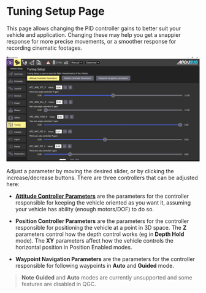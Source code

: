 # Tuning Setup Page

This page allows changing the PID controller gains to better suit your vehicle and application. Changing these may help you get a snappier response for more precise movements, or a smoother response for recording cinematic footages. 

<img src="/images/reference/reference-ardusub-tuning.png" class="img-responsive img-center" style="max-height:600px;">

Adjust a parameter by moving the desired slider, or by clicking the increase/decrease buttons. There are three controllers that can be adjusted here:

* **[Attitude Controller Parameters](operators-manual/full-parameter-list.html#atc-parameters)** are the parameters for the controller responsible for keeping the vehicle oriented as you want it, assuming your vehicle has ability (enough motors/DOF) to do so.

* **Position Controller Parameters** are the parameters for the controller responsible for positioning the vehicle at a point in 3D space. The **Z** parameters control how the depth control works (eg in **Depth Hold** mode). The **XY** parameters affect how the vehicle controls the horizontal position in Position Enabled modes.

* **Waypoint Navigation Parameters** are the parameters for the controller responsible for following waypoints in **Auto** and **Guided** mode.

> **Note** **Guided** and **Auto** modes are currently unsupported and some features are disabled in QGC.
